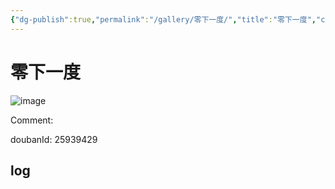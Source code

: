 ```yaml
---
{"dg-publish":true,"permalink":"/gallery/零下一度/","title":"零下一度","created":"2025-05-31T15:41:51.761+08:00"}
---
```



# 零下一度

![image](https://hiraeth-picbed.oss-cn-beijing.aliyuncs.com/20250531154151.webp)

Comment: 



doubanId: 25939429

## log

